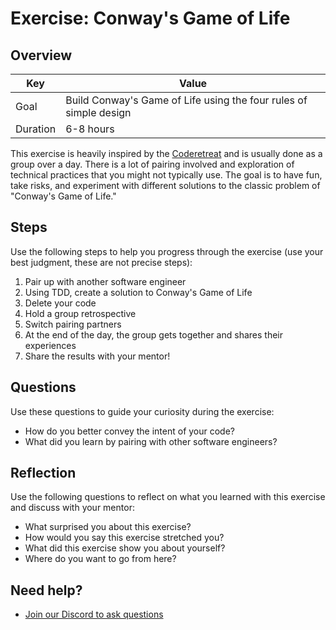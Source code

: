 # Exercise: Conway's Game of Life

## Overview

| Key | Value |
| --- | --- |
| Goal | Build Conway's Game of Life using the four rules of simple design |
| Duration | 6-8 hours |

This exercise is heavily inspired by the [Coderetreat](https://www.coderetreat.org/the-workshop/) and is usually done as a group over a day. There is a lot of pairing involved and exploration of technical practices that you might not typically use. The goal is to have fun, take risks, and experiment with different solutions to the classic problem of "Conway's Game of Life."

## Steps

Use the following steps to help you progress through the exercise (use your best judgment, these are not precise steps):

1. Pair up with another software engineer
2. Using TDD, create a solution to Conway's Game of Life
3. Delete your code
4. Hold a group retrospective
5. Switch pairing partners
6. At the end of the day, the group gets together and shares their experiences
7. Share the results with your mentor!

## Questions

Use these questions to guide your curiosity during the exercise:

- How do you better convey the intent of your code?
- What did you learn by pairing with other software engineers?

## Reflection

Use the following questions to reflect on what you learned with this exercise and discuss with your mentor:

- What surprised you about this exercise?
- How would you say this exercise stretched you? 
- What did this exercise show you about yourself?
- Where do you want to go from here?

## Need help?

- [Join our Discord to ask questions](https://discord.gg/bDVYvG3Czd)
